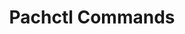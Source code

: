 ---
title: Pachctl Commands
description: Learn the most useful Pachctl commands for Pachyderm. 
author:
tags: ["getting-started", "commands", "pachctl"]
categories:
series:
seriesPart: 
date:
weight: 3
---